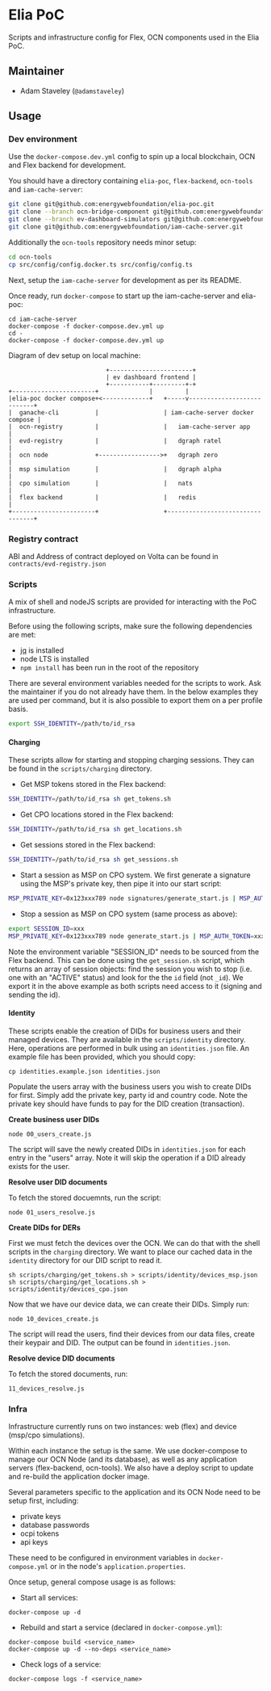 # Elia PoC

Scripts and infrastructure config for Flex, OCN components used in the Elia
PoC.

## Maintainer
- Adam Staveley (`@adamstaveley`)


## Usage

### Dev environment

Use the `docker-compose.dev.yml` config to spin up a local blockchain, OCN and
Flex backend for development.

You should have a directory containing `elia-poc`, `flex-backend`, `ocn-tools` and `iam-cache-server`:
```sh
git clone git@github.com:energywebfoundation/elia-poc.git
git clone --branch ocn-bridge-component git@github.com:energywebfoundation/flex-backend.git
git clone --branch ev-dashboard-simulators git@github.com:energywebfoundation/ocn-tools.git
git clone git@github.com:energywebfoundation/iam-cache-server.git
``` 

Additionally the `ocn-tools` repository needs minor setup:
```sh
cd ocn-tools
cp src/config/config.docker.ts src/config/config.ts
```

Next, setup the `iam-cache-server` for development as per its README.

Once ready, run `docker-compose` to start up the iam-cache-server and elia-poc:

```
cd iam-cache-server
docker-compose -f docker-compose.dev.yml up
cd -
docker-compose -f docker-compose.dev.yml up
```

Diagram of dev setup on local machine:
```
                           +-----------------------+
                           | ev dashboard frontend |
                           +-----------+---------+-+
+-----------------------+              |         |
|elia-poc docker compose+<-------------+   +-----v---------------------------+
|  ganache-cli          |                  | iam-cache-server docker compose |
|  ocn-registry         |                  |   iam-cache-server app          |
|  evd-registry         |                  |   dgraph ratel                  |
|  ocn node             +----------------->+   dgraph zero                   |
|  msp simulation       |                  |   dgraph alpha                  |
|  cpo simulation       |                  |   nats                          |
|  flex backend         |                  |   redis                         |
+-----------------------+                  +---------------------------------+
```


### Registry contract

ABI and Address of contract deployed on Volta can be found in `contracts/evd-registry.json`

### Scripts

A mix of shell and nodeJS scripts are provided for interacting with the PoC
infrastructure. 

Before using the following scripts, make sure the following dependencies are 
met:
- [jq](https://stedolan.github.io/jq/download/) is installed
- node LTS is installed
- `npm install` has been run in the root of the repository

There are several environment variables needed for the scripts to work. Ask the
maintainer if you do not already have them. In the below examples they are used
per command, but it is also possible to export them on a per profile basis.

```sh
export SSH_IDENTITY=/path/to/id_rsa
```

#### Charging

These scripts allow for starting and stopping charging sessions. They can be 
found in the `scripts/charging` directory. 

- Get MSP tokens stored in the Flex backend:
```sh
SSH_IDENTITY=/path/to/id_rsa sh get_tokens.sh
```

- Get CPO locations stored in the Flex backend:
```sh
SSH_IDENTITY=/path/to/id_rsa sh get_locations.sh
```

- Get sessions stored in the Flex backend:
```sh
SSH_IDENTITY=/path/to/id_rsa sh get_sessions.sh
```

- Start a session as MSP on CPO system. We first generate a signature using the
MSP's private key, then pipe it into our start script:
```sh
MSP_PRIVATE_KEY=0x123xxx789 node signatures/generate_start.js | MSP_AUTH_TOKEN=xxx sh start_session.sh
```

- Stop a session as MSP on CPO system (same process as above):
```sh
export SESSION_ID=xxx
MSP_PRIVATE_KEY=0x123xxx789 node generate_start.js | MSP_AUTH_TOKEN=xxx sh stop_session.sh 
```

Note the environment variable "SESSION_ID" needs to be sourced from the Flex
backend. This can be done using the `get_session.sh` script, which returns an
array of session objects: find the session you wish to stop (i.e. one with an
"ACTIVE" status) and look for the the `id` field (not `_id`). We export it in
the above example as both scripts need access to it (signing and sending the 
id).

#### Identity

These scripts enable the creation of DIDs for business users and their
managed devices. They are available in the `scripts/identity` directory.
Here, operations are performed in bulk using an `identities.json` file.
An example file has been provided, which you should copy:

```
cp identities.example.json identities.json
```

Populate the users array with the business users you wish to create 
DIDs for first. Simply add the private key, party id and country code.
Note the private key should have funds to pay for the DID creation 
(transaction).

**Create business user DIDs**
```
node 00_users_create.js
```

The script will save the newly created DIDs in `identities.json` for each
entry in the "users" array. Note it will skip the operation if a DID 
already exists for the user.

**Resolve user DID documents**

To fetch the stored docuemnts, run the script:
```
node 01_users_resolve.js
```

**Create DIDs for DERs**

First we must fetch the devices over the OCN. We can do that with the 
shell scripts in the `charging` directory. We want to place our cached
data in the `identity` directory for our DID script to read it.

```
sh scripts/charging/get_tokens.sh > scripts/identity/devices_msp.json
sh scripts/charging/get_locations.sh > scripts/identity/devices_cpo.json
```

Now that we have our device data, we can create their DIDs. Simply run:

```
node 10_devices_create.js
```

The script will read the users, find their devices from our data files,
create their keypair and DID. The output can be found in `identities.json`.

**Resolve device DID documents**

To fetch the stored documents, run:
```
11_devices_resolve.js
```


### Infra

Infrastructure currently runs on two instances: web (flex) and device
(msp/cpo simulations).

Within each instance the setup is the same. We use docker-compose to manage our
OCN Node (and its database), as well as any application servers (flex-backend,
ocn-tools). We also have a deploy script to update and re-build the application
docker image.

Several parameters specific to the application and its OCN Node need to be setup
first, including:
- private keys
- database passwords
- ocpi tokens
- api keys

These need to be configured in environment variables in `docker-compose.yml` or
in the node's `application.properties`.

Once setup, general compose usage is as follows:

- Start all services:
```
docker-compose up -d
```

- Rebuild and start a service (declared in `docker-compose.yml`):
```
docker-compose build <service_name>
docker-compose up -d --no-deps <service_name>
```

- Check logs of a service:
```
docker-compose logs -f <service_name>
```
